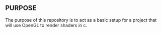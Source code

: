 ## PURPOSE
The purpose of this repository is to act as a basic setup for a project that will use OpenGL to render shaders in c.